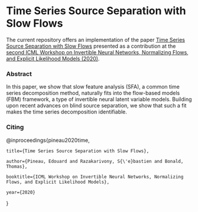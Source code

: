 # Time Series Source Separation with Slow Flows

The current repository offers an implementation of the paper [Time Series Source Separation with Slow Flows](https://arxiv.org/pdf/2007.10182.pdf) presented as a contribution at the [second ICML Workshop on Invertible Neural Networks, Normalizing Flows, and Explicit Likelihood Models (2020)](https://invertibleworkshop.github.io/). 

### Abstract

In this paper, we show that slow feature analysis (SFA), a common time series decomposition method, naturally fits into the flow-based models (FBM) framework, a type of invertible neural latent variable models. Building upon recent advances on blind source separation, we show that such a fit makes the time series decomposition
identifiable.

### Citing

@inproceedings{pineau2020time,

    title={Time Series Source Separation with Slow Flows},
    
    author={Pineau, Edouard and Razakarivony, S{\'e}bastien and Bonald, Thomas},
    
    booktitle={ICML Workshop on Invertible Neural Networks, Normalizing Flows, and Explicit Likelihood Models},
    
    year={2020}
}
